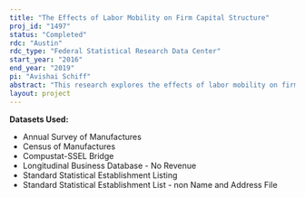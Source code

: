 ```yaml
---
title: "The Effects of Labor Mobility on Firm Capital Structure"
proj_id: "1497"
status: "Completed"
rdc: "Austin"
rdc_type: "Federal Statistical Research Data Center"
start_year: "2016"
end_year: "2019"
pi: "Avishai Schiff"
abstract: "This research explores the effects of labor mobility on firms’ financial decisions. More mobile workers are better insured against involuntary separation risk wrought by higher leverage and thus can accommodate higher debt levels. However, unlike physical capital, a firm does not own its employees’ human capital. Thus, when a firm exhibits poor performance, mobile workers are more likely to voluntarily leave than to accept lower wages. This voluntary separation risk induces a higher degree of operational leverage (fixed cost of operation) which may then crowd out financial leverage and lead to lower debt levels at firms with more mobile labor forces. The goal of this study is to use local labor market conditions and regulatory shocks to employees’ abilities to switch firms to disentangle and separately measure these two opposite effects."
layout: project
---
```


**Datasets Used:**

  - Annual Survey of Manufactures 
  - Census of Manufactures 
  - Compustat-SSEL Bridge 
  - Longitudinal Business Database - No Revenue 
  - Standard Statistical Establishment Listing 
  - Standard Statistical Establishment List - non Name and Address File 

